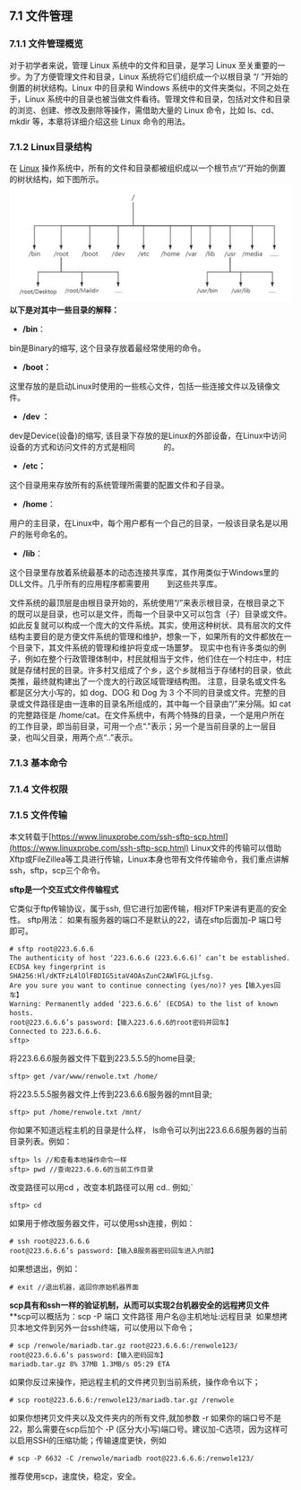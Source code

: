 ## 7.1 文件管理
### 7.1.1 文件管理概览
对于初学者来说，管理 Linux 系统中的文件和目录，是学习 Linux 至关重要的一步。为了方便管理文件和目录，Linux 系统将它们组织成一个以根目录 “/ ”开始的倒置的树状结构。Linux 中的目录和 Windows 系统中的文件夹类似，不同之处在于，Linux 系统中的目录也被当做文件看待。管理文件和目录，包括对文件和目录的浏览、创建、修改及删除等操作，需借助大量的 Linux 命令，比如 ls、cd、mkdir 等，本章将详细介绍这些 Linux 命令的用法。

### 7.1.2 Linux目录结构
在 [Linux](http://c.biancheng.net/linux_tutorial/) 操作系统中，所有的文件和目录都被组织成以一个根节点“/”开始的倒置的树状结构，如下图所示。
![未命名文件.png](../../img/1581403937448-38751063-3f22-498e-8653-9290d1da5373.png#align=left&display=inline&height=435&name=%E6%9C%AA%E5%91%BD%E5%90%8D%E6%96%87%E4%BB%B6.png&originHeight=435&originWidth=1044&size=27649&status=done&style=none&width=1044)
**以下是对其中一些目录的解释：**

- **/bin**：

bin是Binary的缩写, 这个目录存放着最经常使用的命令。

- **/boot：**

这里存放的是启动Linux时使用的一些核心文件，包括一些连接文件以及镜像文件。

- **/dev ：**

dev是Device(设备)的缩写, 该目录下存放的是Linux的外部设备，在Linux中访问设备的方式和访问文件的方式是相同             的。

- **/etc：**

这个目录用来存放所有的系统管理所需要的配置文件和子目录。

- **/home**：

用户的主目录，在Linux中，每个用户都有一个自己的目录，一般该目录名是以用户的账号命名的。

- **/lib**：

这个目录里存放着系统最基本的动态连接共享库，其作用类似于Windows里的DLL文件。几乎所有的应用程序都需要用        到这些共享库。

文件系统的最顶层是由根目录开始的，系统使用“/”来表示根目录，在根目录之下的既可以是目录，也可以是文件，而每一个目录中又可以包含（子）目录或文件。如此反复就可以构成一个庞大的文件系统。其实，使用这种树状、具有层次的文件结构主要目的是方便文件系统的管理和维护，想象一下，如果所有的文件都放在一个目录下，其文件系统的管理和维护将变成一场噩梦。
现实中也有许多类似的例子，例如在整个行政管理体制中，村民就相当于文件，他们住在一个村庄中，村庄就是存储村民的目录。许多村又组成了个乡，这个乡就相当于存储村的目录，依此类推，最终就构建出了一个庞大的行政区域管理结构图。
注意，目录名或文件名都是区分大小写的，如 dog、DOG 和 Dog 为 3 个不同的目录或文件。完整的目录或文件路径是由一连串的目录名所组成的，其中每一个目录由“/”来分隔。如 cat 的完整路径是 /home/cat。在文件系统中，有两个特殊的目录，一个是用户所在的工作目录，即当前目录，可用一个点“.”表示；另一个是当前目录的上一层目录，也叫父目录，用两个点“..”表示。
### 7.1.3 基本命令
### 7.1.4 文件权限
### 7.1.5 文件传输
本文转载于[https://www.linuxprobe.com/ssh-sftp-scp.html](https://www.linuxprobe.com/ssh-sftp-scp.html)
Linux文件的传输可以借助Xftp或FileZillea等工具进行传输，Linux本身也带有文件传输命令，我们重点讲解ssh，sftp，scp三个命令。

**sftp是一个交互式文件传输程式**

它类似于ftp传输协议，属于ssh, 但它进行加密传输，相对FTP来讲有更高的安全性。
sftp用法：
如果有服务器的端口不是默认的22，请在sftp后面加-P 端口号 即可。

```
# sftp root@223.6.6.6
The authenticity of host ‘223.6.6.6 (223.6.6.6)’ can’t be established.
ECDSA key fingerprint is SHA256:Hl/dKTFzL4lOlF8DIG5itaV4OAsZunC2AWlFGLjLfsg.
Are you sure you want to continue connecting (yes/no)? yes【输入yes回车】
Warning: Permanently added ‘223.6.6.6’ (ECDSA) to the list of known hosts.
root@223.6.6.6’s password:【输入223.6.6.6的root密码并回车】
Connected to 223.6.6.6.
sftp>
```

将223.6.6.6服务器文件下载到223.5.5.5的home目录;
```
sftp> get /var/www/renwole.txt /home/
```

将223.5.5.5服务器文件上传到223.6.6.6服务器的mnt目录;
```
sftp> put /home/renwole.txt /mnt/
```

你如果不知道远程主机的目录是什么样， ls命令可以列出223.6.6.6服务器的当前目录列表。例如：
```
sftp> ls //和查看本地操作命令一样
sftp> pwd //查询223.6.6.6的当前工作目录
```

改变路径可以用cd ，改变本机路径可以用 cd.. 例如;`
```
sftp> cd
```

如果用于修改服务器文件，可以使用ssh连接，例如：
```
# ssh root@223.6.6.6
root@223.6.6.6’s password:【输入B服务器密码回车进入内部】
```

如果想退出，例如：
```
# exit //退出机器，返回你原始机器界面
```

**scp具有和ssh一样的验证机制，从而可以实现2台机器安全的远程拷贝文件**
**scp可以概括为：scp -P 端口 文件路径 用户名@主机地址:远程目录  如果想拷贝本地文件到另外一台ssh终端，可以使用以下命令；
```
# scp /renwole/mariadb.tar.gz root@223.6.6.6:/renwole123/
root@223.6.6.6’s password:【输入密码回车】
mariadb.tar.gz 8% 37MB 1.3MB/s 05:29 ETA
```

如果你反过来操作，把远程主机的文件拷贝到当前系统，操作命令以下；
```
# scp root@223.6.6.6:/renwole123/mariadb.tar.gz /renwole
```

如果你想拷贝文件夹以及文件夹内的所有文件,就加参数 -r 如果你的端口号不是22，那么需要在scp后加个 -P (区分大小写)端口号。建议加-C选项，因为这样可以启用SSH的压缩功能；传输速度更快，例如

```
# scp -P 6632 -C /renwole/mariadb root@223.6.6.6:/renwole123/
```

推荐使用scp，速度快，稳定，安全。

